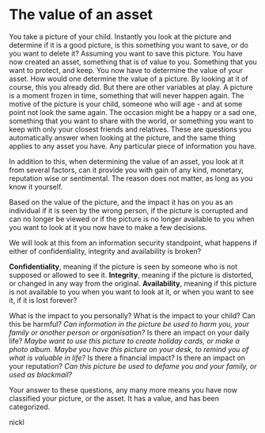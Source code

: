 # The value of an asset

You take a picture of your child.
Instantly you look at the picture and determine if it is a good picture, is this something you want to save, or do you want to delete it? 
Assuming you want to save this picture. You have now created an asset, something that is of value to you.  Something that you want to protect, and keep.
You now have to determine the value of your asset. 
How would one determine the value of a picture. By looking at it of course, this you already did. But there are other variables at play. 
A picture is a moment frozen in time, something that will never happen again. The motive of the picture is your child, someone who will age - and at some point not look the same again. The occasion might be a happy or a sad one, something that you want to share with the world, or something you want to keep with only your closest friends and relatives. 
These are questions you automatically answer when looking at the picture, and the same thing applies to any asset you have. Any particular piece of information you have. 

In addition to this, when determining the value of an asset, you look at it from several factors, can it provide you with gain of any kind, monetary, reputation wise or sentimental. The reason does not matter, as long as you know it yourself. 

Based on the value of the picture, and the impact it has on you as an individual if it is seen by the wrong person, if the picture is corrupted and can no longer be viewed or if the picture is no longer available to you when you want to look at it you now have to make a few decisions. 

We will look at this from an information security standpoint, what happens if either of confidentiality, integrity and availability is broken?

**Confidentiality**, meaning if the picture is seen by someone who is not supposed or allowed to see it.
**Integrity**, meaning if the picture is distorted, or changed in any way from the original.
**Availability**, meaning if this picture is not available to you when you want to look at it, or when you want to see it, if it is lost forever?

What is the impact to you personally?
What is the impact to your child? 
Can this be harmful? 
*Can information in the picture be used to harm you, your family or another person or organisation?*
Is there an impact on your daily life?
*Maybe want to use this picture to create holiday cards, or make a photo album.*
*Maybe you have this picture on your desk, to remind you of what is valuable in life?*
Is there a financial impact?
Is there an impact on your reputation? 
*Can this picture be used to defame you and your family, or used as blackmail?*

Your answer to these questions, any many more means you have now classified your picture, or the asset. It has a value, and has been categorized.

nickl

